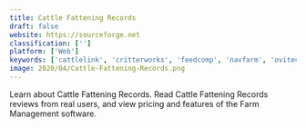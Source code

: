 ```yaml
---
title: Cattle Fattening Records
draft: false 
website: https://sourceforge.net
classification: ['']
platform: ['Web']
keywords: ['cattlelink', 'critterworks', 'feedcomp', 'navfarm', 'ovitec', 'vaqapp', 'vaquietc', 'bovcontrol']
image: 2020/04/Cattle-Fattening-Records.png
---
```

Learn about Cattle Fattening Records. Read Cattle Fattening Records reviews from real users, and view pricing and features of the Farm Management software.